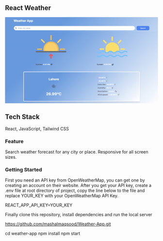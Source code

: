 ## React Weather
![main page](src/assets/UI.png)

## Tech Stack

React, JavaScript, Tailwind CSS

### Feature

Search weather forecast for any city or place.
Responsive for all screen sizes.

### Getting Started

First you need an API key from OpenWeatherMap, you can get one by creating an account on their website. After you get your API key, create a .env file at root directory of project, copy the line below to the file and replace YOUR_KEY with your OpenWeatherMap API Key.

REACT_APP_API_KEY=YOUR_KEY

Finally clone this repository, install dependencies and run the local server

https://github.com/mashalmaqsood/Weather-App.git

cd weather-app
npm install
npm start
